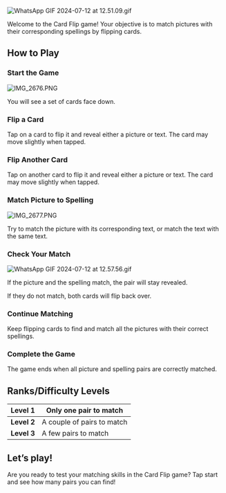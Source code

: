 ![WhatsApp GIF 2024-07-12 at 12.51.09.gif](https://help.studycat.com/hc/article_attachments/34968069193497)


Welcome to the Card Flip game! Your objective is to match pictures with their corresponding spellings by flipping cards.


## How to Play


### Start the Game


![IMG_2676.PNG](https://help.studycat.com/hc/article_attachments/34822508065177)


You will see a set of cards face down.


### Flip a Card


Tap on a card to flip it and reveal either a picture or text. The card may move slightly when tapped.


### Flip Another Card


Tap on another card to flip it and reveal either a picture or text. The card may move slightly when tapped.


### Match Picture to Spelling


![IMG_2677.PNG](https://help.studycat.com/hc/article_attachments/34822508072729)


Try to match the picture with its corresponding text, or match the text with the same text.


### Check Your Match


![WhatsApp GIF 2024-07-12 at 12.57.56.gif](https://help.studycat.com/hc/article_attachments/34968069197081)


If the picture and the spelling match, the pair will stay revealed.


If they do not match, both cards will flip back over.


### Continue Matching


Keep flipping cards to find and match all the pictures with their correct spellings.


### Complete the Game


The game ends when all picture and spelling pairs are correctly matched.


## Ranks/Difficulty Levels




| **Level 1** | Only one pair to match |
| --- | --- |
| **Level 2** | A couple of pairs to match |
| **Level 3** | A few pairs to match |


## Let’s play!


Are you ready to test your matching skills in the Card Flip game? Tap start and see how many pairs you can find!

